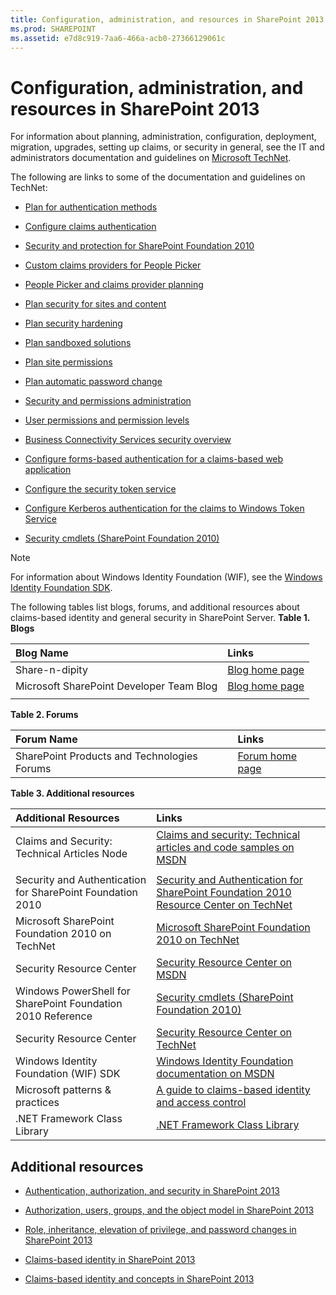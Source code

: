 ```yaml
---
title: Configuration, administration, and resources in SharePoint 2013
ms.prod: SHAREPOINT
ms.assetid: e7d8c919-7aa6-466a-acb0-27366129061c
---
```



# Configuration, administration, and resources in SharePoint 2013

For information about planning, administration, configuration, deployment, migration, upgrades, setting up claims, or security in general, see the IT and administrators documentation and guidelines on  [Microsoft TechNet](http://technet.microsoft.com/en-us/sharepoint/ee263910.aspx). 
  
    
    

The following are links to some of the documentation and guidelines on TechNet: 
-  [Plan for authentication methods](http://technet.microsoft.com/en-us/library/cc288475.aspx)
    
  
-  [Configure claims authentication](http://technet.microsoft.com/en-us/library/ee806886.aspx)
    
  
-  [Security and protection for SharePoint Foundation 2010](http://technet.microsoft.com/en-us/library/cc287860.aspx)
    
  
-  [Custom claims providers for People Picker](http://technet.microsoft.com/en-us/library/gg602065.aspx)
    
  
-  [People Picker and claims provider planning](http://technet.microsoft.com/en-us/library/gg602063.aspx)
    
  
-  [Plan security for sites and content](http://technet.microsoft.com/en-us/library/cc288189.aspx)
    
  
-  [Plan security hardening](http://technet.microsoft.com/en-us/library/cc288143.aspx)
    
  
-  [Plan sandboxed solutions](http://technet.microsoft.com/en-us/library/ff603638.aspx)
    
  
-  [Plan site permissions](http://technet.microsoft.com/en-us/library/cc287752.aspx)
    
  
-  [Plan automatic password change](http://technet.microsoft.com/en-us/library/ee428296.aspx)
    
  
-  [Security and permissions administration](http://technet.microsoft.com/en-us/library/cc288468.aspx)
    
  
-  [User permissions and permission levels](http://technet.microsoft.com/en-us/library/cc288074.aspx)
    
  
-  [Business Connectivity Services security overview](http://technet.microsoft.com/en-us/library/ee661734.aspx)
    
  
-  [Configure forms-based authentication for a claims-based web application](http://technet.microsoft.com/en-us/library/ee806890.aspx)
    
  
-  [Configure the security token service](http://technet.microsoft.com/en-us/library/ee806864.aspx)
    
  
-  [Configure Kerberos authentication for the claims to Windows Token Service](http://technet.microsoft.com/en-us/library/ee806887.aspx)
    
  
-  [Security cmdlets (SharePoint Foundation 2010)](http://technet.microsoft.com/en-us/library/ee890118.aspx)
    
  

> [!NOTE]  
> For information about Windows Identity Foundation (WIF), see the  [Windows Identity Foundation SDK](http://www.microsoft.com/downloads/en/details.aspx?FamilyID=C148B2DF-C7AF-46BB-9162-2C9422208504&amp;amp;displaylang=en). 
  
    
    

The following tables list blogs, forums, and additional resources about claims-based identity and general security in SharePoint Server. 
**Table 1. Blogs**


|****Blog Name****|****Links****|
|:-----|:-----|
|Share-n-dipity | [Blog home page](http://blogs.technet.com/speschka/)|
|Microsoft SharePoint Developer Team Blog | [Blog home page](http://blogs.msdn.com/b/sharepointdev/)|
|||
   

**Table 2. Forums**


|****Forum Name****|****Links****|
|:-----|:-----|
|SharePoint Products and Technologies Forums | [Forum home page](http://social.msdn.microsoft.com/Forums/en-US/category/sharepoint)|
   

**Table 3. Additional resources**


|****Additional Resources****|****Links****|
|:-----|:-----|
|Claims and Security: Technical Articles Node | [Claims and security: Technical articles and code samples on MSDN](http://msdn.microsoft.com/en-us/library/gg430136.aspx)|
|||
|Security and Authentication for SharePoint Foundation 2010 | [Security and Authentication for SharePoint Foundation 2010 Resource Center on TechNet](http://technet.microsoft.com/en-us/sharepoint/ff601873.aspx)|
|Microsoft SharePoint Foundation 2010 on TechNet | [Microsoft SharePoint Foundation 2010 on TechNet](http://technet.microsoft.com/en-us/sharepoint/ee263910.aspx)|
|Security Resource Center | [Security Resource Center on MSDN](http://msdn.microsoft.com/en-us/sharepoint/ff660758.aspx)|
|Windows PowerShell for SharePoint Foundation 2010 Reference | [Security cmdlets (SharePoint Foundation 2010)](http://technet.microsoft.com/en-us/library/ee890118.aspx)|
|Security Resource Center | [Security Resource Center on TechNet](http://technet.microsoft.com/en-us/office/sharepointserver/cc979168.aspx)|
|Windows Identity Foundation (WIF) SDK | [Windows Identity Foundation documentation on MSDN](http://msdn.microsoft.com/en-us/library/ee748484.aspx)|
|Microsoft patterns &amp; practices | [A guide to claims-based identity and access control](http://msdn.microsoft.com/en-us/library/ff423674.aspx)|
|.NET Framework Class Library | [.NET Framework Class Library](http://msdn.microsoft.com/en-us/library/ms229335.aspx)|
   

## Additional resources
<a name="bk_addresources"> </a>


-  [Authentication, authorization, and security in SharePoint 2013](authentication-authorization-and-security-in-sharepoint-2013.md)
    
  
-  [Authorization, users, groups, and the object model in SharePoint 2013](authorization-users-groups-and-the-object-model-in-sharepoint-2013.md)
    
  
-  [Role, inheritance, elevation of privilege, and password changes in SharePoint 2013](role-inheritance-elevation-of-privilege-and-password-changes-in-sharepoint-2013.md)
    
  
-  [Claims-based identity in SharePoint 2013](claims-based-identity-in-sharepoint-2013.md)
    
  
-  [Claims-based identity and concepts in SharePoint 2013](claims-based-identity-and-concepts-in-sharepoint-2013.md)
    
  

